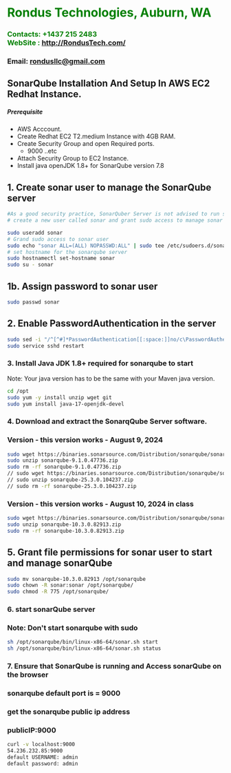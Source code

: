 #  **<span style="color:green">Rondus Technologies, Auburn, WA</span>**
### **<span style="color:green">Contacts: +1437 215 2483<br> WebSite : <http://RondusTech.com/></span>**
### **Email: rondusllc@gmail.com**



## SonarQube Installation And Setup In AWS EC2 Redhat Instance.
##### Prerequisite
+ AWS Acccount.
+ Create Redhat EC2 T2.medium Instance with 4GB RAM.
+ Create Security Group and open Required ports.
   + 9000 ..etc
+ Attach Security Group to EC2 Instance.
+ Install java openJDK 1.8+ for SonarQube version 7.8


## 1. Create sonar user to manage the SonarQube server
```sh
#As a good security practice, SonarQuber Server is not advised to run sonar service as a root user, 
# create a new user called sonar and grant sudo access to manage sonar services as follows

sudo useradd sonar
# Grand sudo access to sonar user
sudo echo "sonar ALL=(ALL) NOPASSWD:ALL" | sudo tee /etc/sudoers.d/sonar
# set hostname for the sonarqube server
sudo hostnamectl set-hostname sonar 
sudo su - sonar
```
## 1b. Assign password to sonar user
```sh
sudo passwd sonar
```
## 2. Enable PasswordAuthentication in the server
```sh
sudo sed -i "/^[^#]*PasswordAuthentication[[:space:]]no/c\PasswordAuthentication yes" /etc/ssh/sshd_config
sudo service sshd restart
```
### 3. Install Java JDK 1.8+ required for sonarqube to start
Note: Your java version has to be the same with your Maven java version.
``` sh
cd /opt
sudo yum -y install unzip wget git
sudo yum install java-17-openjdk-devel
```
### 4. Download and extract the SonarqQube Server software.

###  Version - this version works - August 9, 2024
```sh
sudo wget https://binaries.sonarsource.com/Distribution/sonarqube/sonarqube-9.1.0.47736.zip
sudo unzip sonarqube-9.1.0.47736.zip
sudo rm -rf sonarqube-9.1.0.47736.zip
// sudo wget https://binaries.sonarsource.com/Distribution/sonarqube/sonarqube-25.3.0.104237.zip
// sudo unzip sonarqube-25.3.0.104237.zip
// sudo rm -rf sonarqube-25.3.0.104237.zip
```
###  Version - this version works - August 10, 2024 in class
```sh
sudo wget https://binaries.sonarsource.com/Distribution/sonarqube/sonarqube-10.3.0.82913.zip
sudo unzip sonarqube-10.3.0.82913.zip
sudo rm -rf sonarqube-10.3.0.82913.zip
```

## 5. Grant file permissions for sonar user to start and manage sonarQube
```sh
sudo mv sonarqube-10.3.0.82913 /opt/sonarqube
sudo chown -R sonar:sonar /opt/sonarqube/
sudo chmod -R 775 /opt/sonarqube/
```
### 6. start sonarQube server
### Note: Don't start sonarqube with sudo
```sh
sh /opt/sonarqube/bin/linux-x86-64/sonar.sh start 
sh /opt/sonarqube/bin/linux-x86-64/sonar.sh status
```

### 7. Ensure that SonarQube is running and Access sonarQube on the browser
### sonarqube default port is = 9000
### get the sonarqube public ip address 
### publicIP:9000

```sh
curl -v localhost:9000
54.236.232.85:9000
default USERNAME: admin
default password: admin
```
